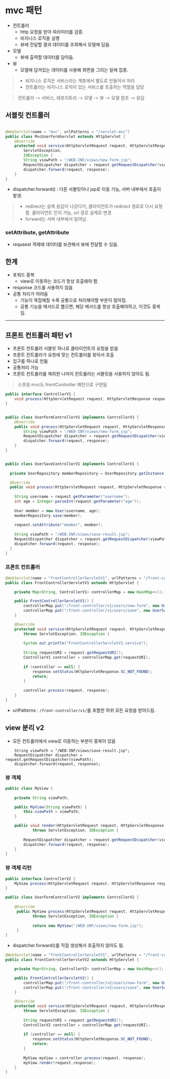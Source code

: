 # mvc 패턴

- 컨트롤러
    - http 요청을 받아 파라미터를 검증.
    - 비지니스 로직을 실행
    - 뷰에 전달할 결과 데이터를 조회해서 모델에 담음.
- 모델
    - 뷰에 출력할 데이터를 담아둠.
- 뷰
    - 모델에 담겨있는 데이터를 사용해 화면을 그리는 일에 집중.

> - 비지니스 로직은 서비스라는 계층에서 별도로 만들어서 처리
> - 컨트롤러는 비지니스 로직이 있는 서비스를 호출하는 역할을 담당

> 컨트롤러 -> 서비스, 레포지토리 -> 모델 -> 뷰 -> 모델 참조 -> 응답

## 서블릿 컨트롤러

```java

@WebServlet(name = "mvc", urlPatterns = "/servlet-mvc")
public class MvcUserFormServlet extends HttpServlet {
	@Override
	protected void service(HttpServletRequest request, HttpServletResponse response) throws
		ServletException,
		IOException {
		String viewPath = "/WEB-INF/views/new-form.jsp";
		RequestDispatcher dispatcher = request.getRequestDispatcher(viewPath);
		dispatcher.forward(request, response);
	}
}
```

- dispatcher.forward() : 다른 서블릿이나 jsp로 이동 기능, 서버 내부에서 호출이 발생.

> - redirect는 실제 응답이 나갔다가, 클라이언트가 redirect 경로로 다시 요청함. 클라이언트 인지 가능, url 경로 실제로 변경
> - forward는 서버 내부에서 일어남.

### setAttribute, getAttribute

- requsest 객체에 데이터를 보관해서 뷰에 전달할 수 있음.

## 한계

- 포워드 중복
    - view로 이동하는 코드가 항상 호출돼야 함.
- response 코드를 사용하지 않음
- 공통 처리가 어려움
    - 기능이 복잡해질 수록 공통으로 처리해야할 부분이 많아짐.
    - 공통 기능을 메서드로 뽑으면, 해당 메서드를 항상 호출해야하고, 이것도 중복임.

---

## 프론트 컨트롤러 패턴 v1

- 프론트 컨트롤러 서블릿 하나로 클라이언트의 요청을 받음
- 프론트 컨트롤러가 요청에 맞는 컨트롤러를 찾아서 호출
- 입구를 하나로 만듦
- 공통처리 가능
- 프론트 컨트롤러를 제외한 나머지 컨트롤러는 서블릿을 사용하지 않아도 됨.

> 스프링 mvc도 frontController 패턴으로 구현됨

```java
public interface ControllerV1 {
	void process(HttpServletRequest request, HttpServletResponse response) throws ServletException, IOException;
}


public class UserFormControllerV1 implements ControllerV1 {
	@Override
	public void process(HttpServletRequest request, HttpServletResponse response) throws ServletException, IOException {
		String viewPath = "/WEB-INF/views/new-form.jsp";
		RequestDispatcher dispatcher = request.getRequestDispatcher(viewPath);
		dispatcher.forward(request, response);
	}
}


public class UserSaveControllerV1 implements ControllerV1 {
  
  private UserRepository memberRepository = UserRepository.getInstance();

  @Override
  public void process(HttpServletRequest request, HttpServletResponse response) throws ServletException, IOException {
    
    String username = request.getParameter("username");
    int age = Integer.parseInt(request.getParameter("age"));
    
    User member = new User(username, age);
    memberRepository.save(member);
    
    request.setAttribute("member", member);
    
    String viewPath = "/WEB-INF/views/save-result.jsp";
    RequestDispatcher dispatcher = request.getRequestDispatcher(viewPath);
    dispatcher.forward(request, response);
  }
}

```

### 프론트 컨트롤러
```java
@WebServlet(name = "frontControllerServletV1", urlPatterns = "/front-controller/v1/*")
public class FrontControllerServletV1 extends HttpServlet {

	private Map<String, ControllerV1> controllerMap = new HashMap<>();

	public FrontControllerServletV1() {
		controllerMap.put("/front-controller/v1/users/new-form", new UserFormControllerV1());
		controllerMap.put("/front-controller/v1/users/save", new UserSaveControllerV1());
	}

	@Override
	protected void service(HttpServletRequest request, HttpServletResponse response)
		throws ServletException, IOException {
		
		System.out.println("FrontControllerServletV1.service");
		
		String requestURI = request.getRequestURI();
		ControllerV1 controller = controllerMap.get(requestURI);
		
		if (controller == null) {
			response.setStatus(HttpServletResponse.SC_NOT_FOUND);
			return;
		}
		
		controller.process(request, response);
	}
}
```
- urlPatterns : `/front-controller/v1/`를 포함한 하위 모든 요청을 받아드림.

## view 분리 v2
- 모든 컨트롤러에서 view로 이동하는 부분이 중복이 있음
```
    String viewPath = "/WEB-INF/views/save-result.jsp";
    RequestDispatcher dispatcher = request.getRequestDispatcher(viewPath);
    dispatcher.forward(request, response);
```


### 뷰 객체
```java
public class MyView {
	
	private String viewPath;

	public MyView(String viewPath) {
		this.viewPath = viewPath;
	}

	public void render(HttpServletRequest request, HttpServletResponse response) 
            throws ServletException, IOException {
      
		RequestDispatcher dispatcher = request.getRequestDispatcher(viewPath);
		dispatcher.forward(request, response);
	}
}
```

### 뷰 객체 리턴
```java
public interface ControllerV2 {
	MyView process(HttpServletRequest request, HttpServletResponse response) throws ServletException, IOException;
}
```

```java
public class UserFormControllerV2 implements ControllerV2 {
  
    @Override
     public MyView process(HttpServletRequest request, HttpServletResponse response) 
            throws ServletException, IOException {
         
            return new MyView("/WEB-INF/views/new-form.jsp");
     }
}
```
- dispatcher.forward()를 직접 생성해서 호출하지 않아도 됨.

```java
@WebServlet(name = "frontControllerServletV1", urlPatterns = "/front-controller/v2/*")
public class FrontControllerServletV2 extends HttpServlet {

	private Map<String, ControllerV2> controllerMap = new HashMap<>();

	public FrontControllerServletV2() {
		controllerMap.put("/front-controller/v2/users/new-form", new UserFormControllerV2());
		controllerMap.put("/front-controller/v2/users/save", new UserSaveControllerV2());
	}

	@Override
	protected void service(HttpServletRequest request, HttpServletResponse response)
		throws ServletException, IOException {
		
		String requestURI = request.getRequestURI();
		ControllerV2 controller = controllerMap.get(requestURI);
		
		if (controller == null) {
			response.setStatus(HttpServletResponse.SC_NOT_FOUND);
			return;
		}
		
		MyView myView = controller.process(request, response);
        myView.render(request,response);
	}
}
```